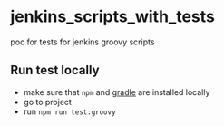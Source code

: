 # jenkins_scripts_with_tests
poc for tests for jenkins groovy scripts

## Run test locally
- make sure that `npm` and [gradle]([url](https://gradle.org/install/)) are installed locally
- go to project
- run `npm run test:groovy`

